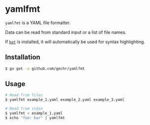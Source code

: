 # yamlfmt

`yamlfmt` is a YAML file formatter.

Data can be read from standard input or a list of file names.

If [`bat`](https://github.com/sharkdp/bat) is installed, it will automatically be used for syntax highlighting.

## Installation

```sh
$ go get -u github.com/gechr/yamlfmt
```

## Usage

```sh
# Read from files
$ yamlfmt example_1.yaml example_2.yaml example_3.yaml

# Read from stdin
$ yamlfmt < example_1.yaml
$ echo "foo: bar" | yamlfmt
```
